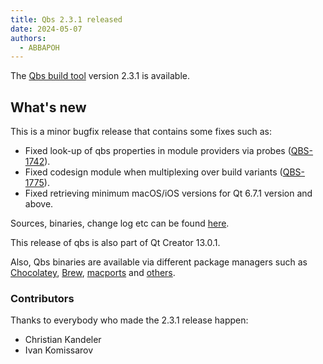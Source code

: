 ```yaml
---
title: Qbs 2.3.1 released
date: 2024-05-07
authors:
  - ABBAPOH
---
```


The [Qbs build tool](http://qbs.io) version 2.3.1 is available.

## What's new

<!-- more -->

This is a minor bugfix release that contains some fixes such as:

* Fixed look-up of qbs properties in module providers via probes
  ([QBS-1742](https://bugreports.qt.io/projects/QBS/issues/QBS-1742)).
* Fixed codesign module when multiplexing over build variants
  ([QBS-1775](https://bugreports.qt.io/projects/QBS/issues/QBS-1775)).
* Fixed retrieving minimum macOS/iOS versions for Qt 6.7.1 version and above.

Sources, binaries, change log etc can be found
[here](https://download.qt.io/official_releases/qbs/2.3.1/).

This release of qbs is also part of Qt Creator 13.0.1.

Also, Qbs binaries are available via different package managers such as
[Chocolatey](https://community.chocolatey.org/packages/qbs),
[Brew](https://formulae.brew.sh/formula/qbs), [macports](https://ports.macports.org/port/qbs/) and
[others](https://repology.org/metapackage/qbs/versions).

### Contributors
Thanks to everybody who made the 2.3.1 release happen:

* Christian Kandeler
* Ivan Komissarov
